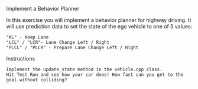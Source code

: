 Implement a Behavior Planner

In this exercise you will implement a behavior planner for highway driving. It will use prediction data to set the state of the ego vehicle to one of 5 values:

    "KL" - Keep Lane
    "LCL" / "LCR"- Lane Change Left / Right
    "PLCL" / "PLCR" - Prepare Lane Change Left / Right

Instructions

    Implement the update_state method in the vehicle.cpp class.
    Hit Test Run and see how your car does! How fast can you get to the goal without colliding?


